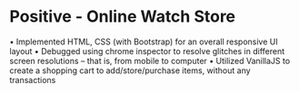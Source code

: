 # Positive - Online Watch Store

•	Implemented HTML, CSS (with Bootstrap) for an overall responsive UI layout
•	Debugged using chrome inspector to resolve glitches in different screen resolutions – that is, from mobile to computer
•	Utilized VanillaJS to create a shopping cart to add/store/purchase items, without any transactions

